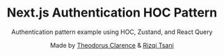 <div align="center">
  <h1>Next.js Authentication HOC Pattern</h1>
  <p>Authentication pattern example using HOC, Zustand, and React Query</p>
  <p>Made by <a href="https://theodorusclarence.com">Theodorus Clarence</a> & <a href="https://rizqitsani.com">Rizqi Tsani</a></p>
</div>
